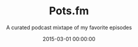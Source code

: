 ---
date:         2015-03-01 00:00:00
title:        Pots.fm
subtitle:     A curated podcast mixtape of my favorite episodes
description:  I built Pots.fm in order to more easily share my favorite podcast episodes with friends and family. My curated selection of favorite episodes is available not just through a website, but also through an RSS feed and the iTunes Podcast directory. Using Jekyll as a publishing tool, any new episode I add is immediately made available through these means.
website:      http://pots.fm
cta:          Listen to one of my favorite podcasts
category:     featured
---